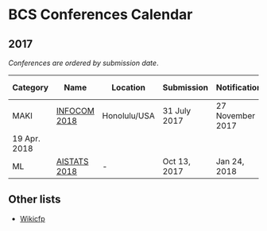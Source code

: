 # BCS Conferences Calendar

## 2017

_Conferences are ordered by submission date_.

| Category  |  Name   |  Location	   | Submission |  Notification   | Conference dates |
| --- | --- | --- | --- | --- | --- |
| MAKI |[INFOCOM 2018](http://infocom2018.ieee-infocom.org/content/call-papers-main-conference)|Honolulu/USA|31 July 2017|27 November 2017|15-
19 Apr. 2018|
| ML |[AISTATS 2018](http://www.aistats.org/)|-|Oct 13, 2017|Jan 24, 2018|		Apr 20-22, 2018|

## Other lists

- [Wikicfp](http://wikicfp.com)



